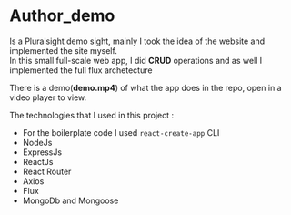 # Author_demo

Is a Pluralsight demo sight, mainly I took the idea of the website and implemented the site myself.<br />
In this small full-scale web app, I did **CRUD** operations and as well I implemented the full flux archetecture<br />


There is a demo(**demo.mp4**) of what the app does in the repo, open in a video player to view.

The technologies that I used in this project : 

* For the boilerplate code I used ```react-create-app``` CLI
* NodeJs
* ExpressJs
* ReactJs
* React Router
* Axios
* Flux
* MongoDb and Mongoose

